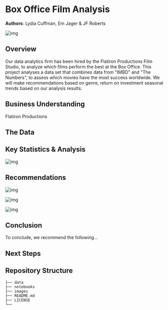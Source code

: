 # Box Office Film Analysis

**Authors**: Lydia Cuffman, Em Jager & JF Roberts

![img](attachment:Holywood.jpeg)

## Overview

Our data analytics firm has been hired by the Flatiron Productions Film Studio, to analyze which films perform the best at the Box Office. This project analyses a data set that combines data from "IMBD" and "The Numbers", to assess which movies have the most success worldwide. We will make recommendations based on genre, return on investment seasonal trends based on our analysis results.

## Business Understanding

Flatiron Productions

## The Data 


## Key Statistics & Analysis

![img]()

## Recommendations 

![img]() 

![img]()  

![img]() 


## Conclusion

To conclude, we recommend the following...

## Next Steps



## Repository Structure

```
├── data
├── notebooks
├── images
├── README.md
├── LICENSE
└── 
```
